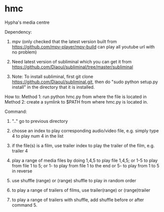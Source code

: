 # hmc
Hypha's media centre

Dependency:


1. mpv (only checked that the latest version built from https://github.com/mpv-player/mpv-build can play all youtube url with no problem)

2. Need latest version of subliminal which you can get it from https://github.com/Diaoul/subliminal/tree/master/subliminal

3. Note: To install subliminal,  first git clone https://github.com/Diaoul/subliminal.git, then do "sudo python setup.py install" in the directory that it is installed.
      

How to:
Method 1: run python hmc.py from where the file is located in 
Method 2: create a symlink to $PATH from where hmc.py is located in.

Command:

1. ".." go to previous directory

2. chosse an index to play corresponding audio/video file, e.g. simply type 4 to play num 4 in the list

3. if the file(s) is a film, use trailer index to play the trailer of the film, e.g. trailer 4

4. play a range of media files by doing 
   1,4,5 to play file 1,4,5; 
   or 1-5 to play from file 1 to 5; 
   or 1- to play from file 1 to the end
   or 5- to play from 1 to 5 in reverse

5. use shuffle (range) or (range) shuffle to play in random order

6. to play a range of trailers of films, use trailer(range) or (range)trailer

7. to play a range of trailers with shuffle, add shuffle before or after command 5.

